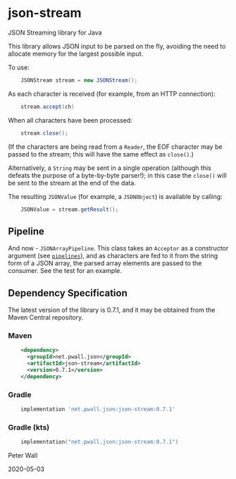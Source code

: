 # json-stream

JSON Streaming library for Java

This library allows JSON input to be parsed on the fly, avoiding the need to allocate memory for the largest possible
input.

To use:

```java
    JSONStream stream = new JSONStream();
```

As each character is received (for example, from an HTTP connection):

```java
    stream.accept(ch)
```

When all characters have been processed:

```java
    stream.close();
```

(If the characters are being read from a `Reader`, the EOF character may be passed to the stream; this will have the
same effect as `close()`.)

Alternatively, a `String` may be sent in a single operation (although this defeats the purpose of a byte-by-byte
parser!); in this case the `close()` will be sent to the stream at the end of the data.

The resulting `JSONValue` (for example, a `JSONObject`) is available by calling:

```java
    JSONValue = stream.getResult();
```

## Pipeline

And now - `JSONArrayPipeline`.  This class takes an `Acceptor` as a constructor argument
(see [`pipelines`](https://github.com/pwall567/pipelines)), and as characters are fed to it from the string form of a
JSON array, the parsed array elements are passed to the consumer.
See the test for an example.

## Dependency Specification

The latest version of the library is 0.7.1, and it may be obtained from the Maven Central repository.

### Maven
```xml
    <dependency>
      <groupId>net.pwall.json</groupId>
      <artifactId>json-stream</artifactId>
      <version>0.7.1</version>
    </dependency>
```
### Gradle
```groovy
    implementation 'net.pwall.json:json-stream:0.7.1'
```
### Gradle (kts)
```kotlin
    implementation("net.pwall.json:json-stream:0.7.1")
```

Peter Wall

2020-05-03
